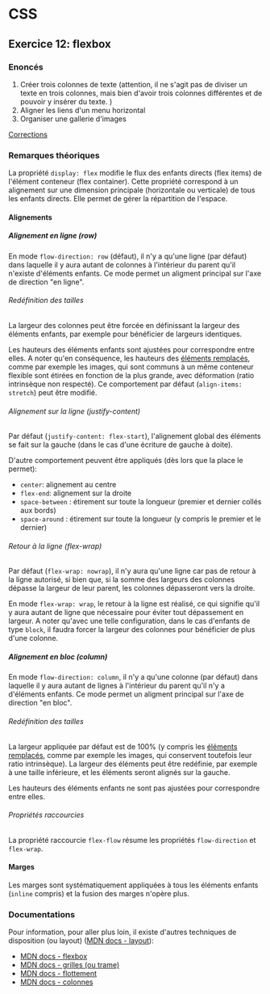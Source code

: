 # CSS

## Exercice 12: flexbox

### Enoncés

 1. Créer trois colonnes de texte (attention, il ne s'agit pas de diviser un texte en trois colonnes, mais bien d'avoir trois colonnes différentes et de pouvoir y insérer du texte. )
 2. Aligner les liens d'un menu horizontal
 3. Organiser une gallerie d'images

 [Corrections](./corrections)

### Remarques théoriques

La propriété `display: flex` modifie le flux des enfants directs (flex items) de l'élément conteneur (flex container). Cette propriété correspond à un alignement sur une dimension principale (horizontale ou verticale) de tous les enfants directs. Elle permet de gérer la répartition de l'espace.

#### Alignements

##### Alignement en ligne (row)

En mode `flow-direction: row` (défaut), il n'y a qu'une ligne (par défaut) dans laquelle il y aura autant de colonnes à l'intérieur du parent qu'il n'existe d'éléments enfants. Ce mode permet un aligment principal sur l'axe de direction "en ligne".

###### Redéfinition des tailles

La largeur des colonnes peut être forcée en définissant la largeur des éléments enfants, par exemple pour bénéficier de largeurs identiques.

Les hauteurs des éléments enfants sont ajustées pour correspondre entre elles. A noter qu'en conséquence, les hauteurs des [éléments remplacés](https://developer.mozilla.org/fr/docs/Web/CSS/Replaced_element), comme par exemple les images, qui sont communs à un même conteneur flexible sont étirées en fonction de la plus grande, avec déformation (ratio intrinsèque non respecté). Ce comportement par défaut (`align-items: stretch`) peut être modifié.

###### Alignement sur la ligne (justify-content)

Par défaut (`justify-content: flex-start`), l'alignement global des éléments se fait sur la gauche (dans le cas d'une écriture de gauche à doite).

D'autre comportement peuvent être appliqués (dès lors que la place le permet):
 - `center`: alignement au centre
 - `flex-end`: alignement sur la droite
 - `space-between` : étirement sur toute la longueur (premier et dernier collés aux bords)
 - `space-around` : étirement sur toute la longueur (y compris le premier et le dernier)

###### Retour à la ligne (flex-wrap)

Par défaut (`flex-wrap: nowrap`), il n'y aura qu'une ligne car pas de retour à la ligne autorisé, si bien que, si la somme des largeurs des colonnes dépasse la largeur de leur parent, les colonnes dépasseront vers la droite.

En mode `flex-wrap: wrap`, le retour à la ligne est réalisé, ce qui signifie qu'il y aura autant de ligne que nécessaire pour éviter tout dépassement en largeur. A noter qu'avec une telle configuration, dans le cas d'enfants de type `block`, il faudra forcer la largeur des colonnes pour bénéficier de plus d'une colonne. 


##### Alignement en bloc (column)

En mode `flow-direction: column`, il n'y a qu'une colonne (par défaut) dans laquelle il y aura autant de lignes à l'intérieur du parent qu'il n'y a d'éléments enfants. Ce mode permet un aligment principal sur l'axe de direction "en bloc".

###### Redéfinition des tailles

La largeur appliquée par défaut est de 100% (y compris les [éléments remplacés](https://developer.mozilla.org/fr/docs/Web/CSS/Replaced_element), comme par exemple les images, qui conservent toutefois leur ratio intrinsèque). La largeur des éléments peut être redéfinie, par exemple à une taille inférieure, et les éléments seront alignés sur la gauche.

Les hauteurs des éléments enfants ne sont pas ajustées pour correspondre entre elles.

###### Propriétés raccourcies

La propriété raccourcie `flex-flow` résume les propriétés `flow-direction` et `flex-wrap`.

#### Marges

Les marges sont systématiquement appliquées à tous les éléments enfants (`inline` compris) et la fusion des marges n'opère plus.


### Documentations

Pour information, pour aller plus loin, il existe d'autres techniques de disposition (ou layout) ([MDN docs - layout](https://developer.mozilla.org/fr/docs/Learn/CSS/CSS_layout/Introduction)):

 - [MDN docs - flexbox](https://developer.mozilla.org/fr/docs/Web/CSS/CSS_Flexible_Box_Layout/Basic_Concepts_of_Flexbox)
 - [MDN docs - grilles (ou trame)](https://developer.mozilla.org/fr/docs/Web/CSS/grid)
 - [MDN docs - flottement](https://developer.mozilla.org/fr/docs/Web/CSS/CSS_Flow_Layout)
 - [MDN docs - colonnes](https://developer.mozilla.org/fr/docs/Learn/CSS/CSS_layout/Multiple-column_Layout)

